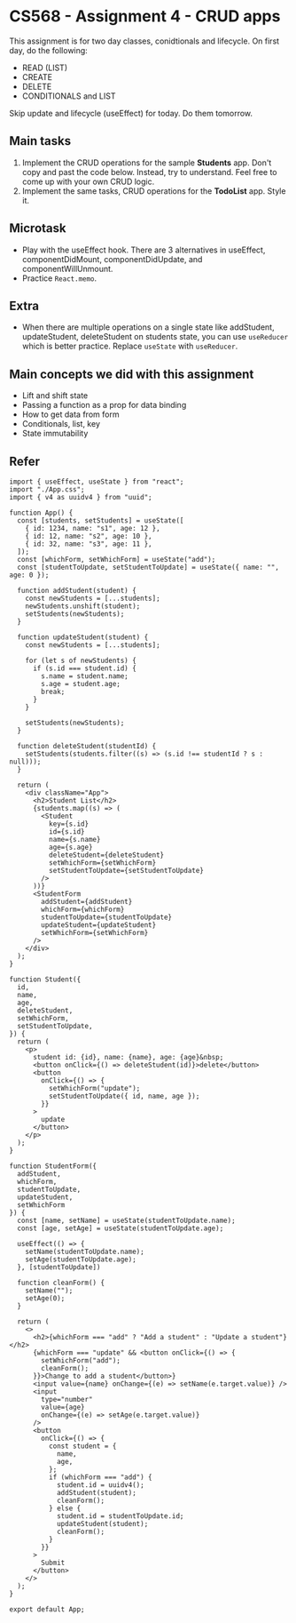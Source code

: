 # CS568 - Assignment 4 - CRUD apps

This assignment is for two day classes, conidtionals and lifecycle.
On first day, do the following:
* READ (LIST)
* CREATE
* DELETE
* CONDITIONALS and LIST

Skip update and lifecycle (useEffect) for today. Do them tomorrow.

## Main tasks
1. Implement the CRUD operations for the sample **Students** app. Don't copy and past the code below. Instead, try to understand. Feel free to come up with your own CRUD logic.
2. Implement the same tasks, CRUD operations for the **TodoList** app. Style it.

## Microtask
* Play with the useEffect hook. There are 3 alternatives in useEffect, componentDidMount, componentDidUpdate, and componentWillUnmount.
* Practice `React.memo`.

## Extra
* When there are multiple operations on a single state like addStudent, updateStudent, deleteStudent on students state, you can use `useReducer` which is better practice. Replace `useState` with `useReducer`.

## Main concepts we did with this assignment
* Lift and shift state
* Passing a function as a prop for data binding
* How to get data from form
* Conditionals, list, key
* State immutability

## Refer
```
import { useEffect, useState } from "react";
import "./App.css";
import { v4 as uuidv4 } from "uuid";

function App() {
  const [students, setStudents] = useState([
    { id: 1234, name: "s1", age: 12 },
    { id: 12, name: "s2", age: 10 },
    { id: 32, name: "s3", age: 11 },
  ]);
  const [whichForm, setWhichForm] = useState("add");
  const [studentToUpdate, setStudentToUpdate] = useState({ name: "", age: 0 });

  function addStudent(student) {
    const newStudents = [...students];
    newStudents.unshift(student);
    setStudents(newStudents);
  }

  function updateStudent(student) {
    const newStudents = [...students];

    for (let s of newStudents) {
      if (s.id === student.id) {
        s.name = student.name;
        s.age = student.age;
        break;
      }
    }

    setStudents(newStudents);
  }

  function deleteStudent(studentId) {
    setStudents(students.filter((s) => (s.id !== studentId ? s : null)));
  }

  return (
    <div className="App">
      <h2>Student List</h2>
      {students.map((s) => (
        <Student
          key={s.id}
          id={s.id}
          name={s.name}
          age={s.age}
          deleteStudent={deleteStudent}
          setWhichForm={setWhichForm}
          setStudentToUpdate={setStudentToUpdate}
        />
      ))}
      <StudentForm
        addStudent={addStudent}
        whichForm={whichForm}
        studentToUpdate={studentToUpdate}
        updateStudent={updateStudent}
        setWhichForm={setWhichForm}
      />
    </div>
  );
}

function Student({
  id,
  name,
  age,
  deleteStudent,
  setWhichForm,
  setStudentToUpdate,
}) {
  return (
    <p>
      student id: {id}, name: {name}, age: {age}&nbsp;
      <button onClick={() => deleteStudent(id)}>delete</button>
      <button
        onClick={() => {
          setWhichForm("update");
          setStudentToUpdate({ id, name, age });
        }}
      >
        update
      </button>
    </p>
  );
}

function StudentForm({
  addStudent,
  whichForm,
  studentToUpdate,
  updateStudent,
  setWhichForm
}) {
  const [name, setName] = useState(studentToUpdate.name);
  const [age, setAge] = useState(studentToUpdate.age);

  useEffect(() => {
    setName(studentToUpdate.name);
    setAge(studentToUpdate.age);
  }, [studentToUpdate])

  function cleanForm() {
    setName("");
    setAge(0);
  }

  return (
    <>
      <h2>{whichForm === "add" ? "Add a student" : "Update a student"}</h2>
      {whichForm === "update" && <button onClick={() => {
        setWhichForm("add");
        cleanForm();
      }}>Change to add a student</button>}
      <input value={name} onChange={(e) => setName(e.target.value)} />
      <input
        type="number"
        value={age}
        onChange={(e) => setAge(e.target.value)}
      />
      <button
        onClick={() => {
          const student = {
            name,
            age,
          };
          if (whichForm === "add") {
            student.id = uuidv4();
            addStudent(student);
            cleanForm();
          } else {
            student.id = studentToUpdate.id;
            updateStudent(student);
            cleanForm();
          }
        }}
      >
        Submit
      </button>
    </>
  );
}

export default App;

```
